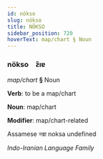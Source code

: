 ```yaml
---
id: nökso
slug: nökso
title: NÖKSO
sidebar_position: 720
hoverText: map/chart § Noun
---
```


### nökso&emsp;<span kind="abugida">ƨ̑ıɐ</span>

*map/chart* **§** Noun

**Verb**: to be a map/chart

**Noun**: map/chart

**Modifier**: map/chart-related

Assamese নক্সা noksa undefined

*Indo-Iranian Language Family*